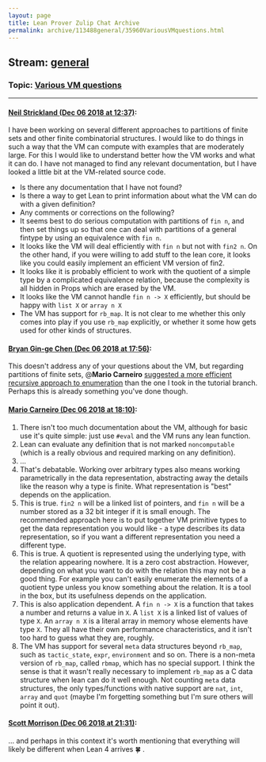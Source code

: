 ```yaml
---
layout: page
title: Lean Prover Zulip Chat Archive 
permalink: archive/113488general/35960VariousVMquestions.html
---
```


## Stream: [general](index.html)
### Topic: [Various VM questions](35960VariousVMquestions.html)

---

#### [Neil Strickland (Dec 06 2018 at 12:37)](https://leanprover.zulipchat.com/#narrow/stream/113488-general/topic/Various%20VM%20questions/near/150999916):
I have been working on several different approaches to partitions of finite sets and other finite combinatorial structures.  I would like to do things in such a way that the VM can compute with examples that are moderately large.  For this I would like to understand better how the VM works and what it can do.  I have not managed to find any relevant documentation, but I have looked a little bit at the VM-related source code.
* Is there any documentation that I have not found?
* Is there a way to get Lean to print information about what the VM can do with a given definition?
* Any comments or corrections on the following?
 * It seems best to do serious computation with partitions of `fin n`, and then set things up so that one can deal with partitions of a general fintype by using an equivalence with `fin n`.
 * It looks like the VM will deal efficiently with `fin n` but not with `fin2 n`.  On the other hand, if you were willing to add stuff to the lean core, it looks like you could easily implement an efficient VM version of fin2.
 * It looks like it is probably efficient to work with the quotient of a simple type by a complicated equivalence relation,  because the complexity is all hidden in Props which are erased by the VM. 
 * It looks like the VM cannot handle `fin n -> X` efficiently, but should be happy with `list X` or `array n X`
 * The VM has support for `rb_map`.  It is not clear to me whether this only comes into play if you use `rb_map` explicitly, or whether it some how gets used for other kinds of structures.

#### [Bryan Gin-ge Chen (Dec 06 2018 at 17:56)](https://leanprover.zulipchat.com/#narrow/stream/113488-general/topic/Various%20VM%20questions/near/151021786):
This doesn't address any of your questions about the VM, but regarding partitions of finite sets, @**Mario Carneiro**  [suggested a more efficient recursive approach to enumeration](https://leanprover.zulipchat.com/#narrow/stream/113488-general/subject/tutorial/near/135302235) than the one I took in the tutorial branch. Perhaps this is already something you've done though.

#### [Mario Carneiro (Dec 06 2018 at 18:10)](https://leanprover.zulipchat.com/#narrow/stream/113488-general/topic/Various%20VM%20questions/near/151022735):
1. There isn't too much documentation about the VM, although for basic use it's quite simple: just use `#eval` and the VM runs any lean function.
2. Lean can evaluate any definition that is not marked `noncomputable` (which is a really obvious and required marking on any definition).
3. ...
4. That's debatable. Working over arbitrary types also means working parametrically in the data representation, abstracting away the details like the reason why a type is finite. What representation is "best" depends on the application.
5. This is true. `fin2 n` will be a linked list of pointers, and `fin n` will be a number stored as a 32 bit integer if it is small enough. The recommended approach here is to put together VM primitive types to get the data representation you would like - a type describes its data representation, so if you want a different representation you need a different type.
6. This is true. A quotient is represented using the underlying type, with the relation appearing nowhere. It is a zero cost abstraction. However, depending on what you want to do with the relation this may not be a good thing. For example you can't easily enumerate the elements of a quotient type unless you know something about the relation. It is a tool in the box, but its usefulness depends on the application.
7. This is also application dependent. A `fin n -> X` is a function that takes a number and returns a value in `X`. A `list X` is a linked list of values of type `X`. An `array n X` is a literal array in memory whose elements have type `X`. They all have their own performance characteristics, and it isn't too hard to guess what they are, roughly.
8. The VM has support for several `meta` data structures beyond `rb_map`, such as `tactic_state`, `expr`, `environment` and so on. There is a non-meta version of `rb_map`, called `rbmap`, which has no special support. I think the sense is that it wasn't really necessary to implement `rb_map` as a C data structure when lean can do it well enough. Not counting `meta` data structures, the only types/functions with native support are `nat`, `int`, `array` and `quot` (maybe I'm forgetting something but I'm sure others will point it out).

#### [Scott Morrison (Dec 06 2018 at 21:31)](https://leanprover.zulipchat.com/#narrow/stream/113488-general/topic/Various%20VM%20questions/near/151041032):
... and perhaps in this context it's worth mentioning that everything will likely be different when Lean 4 arrives :four_leaf_clover: .

